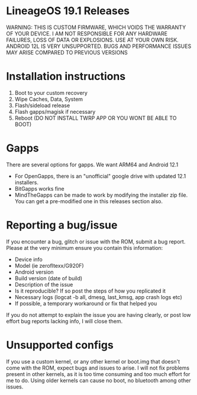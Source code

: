 # LineageOS 19.1 Releases
WARNING: THIS IS CUSTOM FIRMWARE, WHICH VOIDS THE WARRANTY OF YOUR DEVICE. I AM NOT RESPONSIBLE FOR ANY HARDWARE FAILURES, LOSS OF DATA OR EXPLOSIONS. USE AT YOUR OWN RISK.
ANDROID 12L IS VERY UNSUPPORTED. BUGS AND PERFORMANCE ISSUES MAY ARISE COMPARED TO PREVIOUS VERSIONS

# Installation instructions
1) Boot to your custom recovery
2) Wipe Caches, Data, System
3) Flash/sideload release
4) Flash gapps/magisk if necessary
5) Reboot (DO NOT INSTALL TWRP APP OR YOU WONT BE ABLE TO BOOT)

# Gapps
There are several options for gapps. We want ARM64 and Android 12.1

- For OpenGapps, there is an "unofficial" google drive with updated 12.1 installers.
- BitGapps works fine
- MindTheGapps can be made to work by modifying the installer zip file. You can get a pre-modified one in this releases section also.

# Reporting a bug/issue
If you encounter a bug, glitch or issue with the ROM, submit a bug report. Please at the very minimum ensure you contain this information:
- Device info
-   Model (ie zerofltexx/G920F)
-   Android version
-   Build version (date of build)
- Description of the issue
- Is it reproducible? If so post the steps of how you replicated it
- Necessary logs (logcat -b all, dmesg, last_kmsg, app crash logs etc)
- If possible, a temporary workaround or fix that helped you

If you do not attempt to explain the issue you are having clearly, or post low effort bug reports lacking info, I will close them.  

# Unsupported configs
If you use a custom kernel, or any other kernel or boot.img that doesn't come with the ROM, expect bugs and issues to arise. I will not fix problems present in other kernels, as it is too time consuming and too much effort for me to do. Using older kernels can cause no boot, no bluetooth among other issues.
